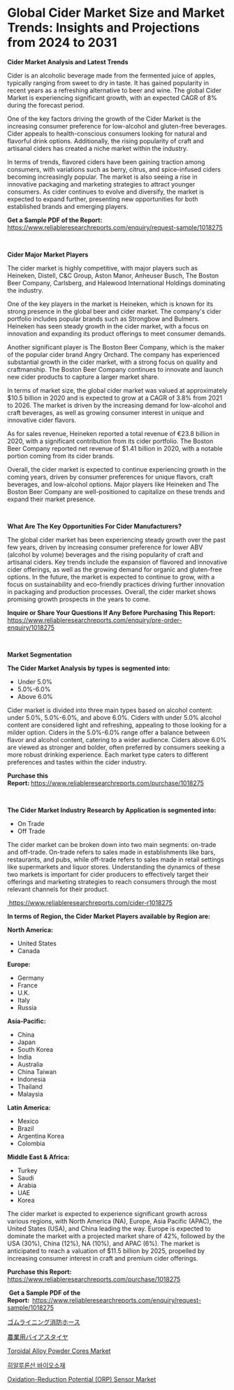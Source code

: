 <p><h1>Global Cider Market Size and Market Trends: Insights and Projections from 2024 to 2031</h1></p><p><strong>Cider Market Analysis and Latest Trends</strong></p>
<p><p>Cider is an alcoholic beverage made from the fermented juice of apples, typically ranging from sweet to dry in taste. It has gained popularity in recent years as a refreshing alternative to beer and wine. The global Cider Market is experiencing significant growth, with an expected CAGR of 8% during the forecast period. </p><p>One of the key factors driving the growth of the Cider Market is the increasing consumer preference for low-alcohol and gluten-free beverages. Cider appeals to health-conscious consumers looking for natural and flavorful drink options. Additionally, the rising popularity of craft and artisanal ciders has created a niche market within the industry. </p><p>In terms of trends, flavored ciders have been gaining traction among consumers, with variations such as berry, citrus, and spice-infused ciders becoming increasingly popular. The market is also seeing a rise in innovative packaging and marketing strategies to attract younger consumers. As cider continues to evolve and diversify, the market is expected to expand further, presenting new opportunities for both established brands and emerging players.</p></p>
<p><strong>Get a Sample PDF of the Report:&nbsp;</strong> <a href="https://www.reliableresearchreports.com/enquiry/request-sample/1018275">https://www.reliableresearchreports.com/enquiry/request-sample/1018275</a></p>
<p>&nbsp;</p>
<p><strong>Cider Major Market Players</strong></p>
<p><p>The cider market is highly competitive, with major players such as Heineken, Distell, C&C Group, Aston Manor, Anheuser Busch, The Boston Beer Company, Carlsberg, and Halewood International Holdings dominating the industry. </p><p>One of the key players in the market is Heineken, which is known for its strong presence in the global beer and cider market. The company's cider portfolio includes popular brands such as Strongbow and Bulmers. Heineken has seen steady growth in the cider market, with a focus on innovation and expanding its product offerings to meet consumer demands. </p><p>Another significant player is The Boston Beer Company, which is the maker of the popular cider brand Angry Orchard. The company has experienced substantial growth in the cider market, with a strong focus on quality and craftmanship. The Boston Beer Company continues to innovate and launch new cider products to capture a larger market share.</p><p>In terms of market size, the global cider market was valued at approximately $10.5 billion in 2020 and is expected to grow at a CAGR of 3.8% from 2021 to 2026. The market is driven by the increasing demand for low-alcohol and craft beverages, as well as growing consumer interest in unique and innovative cider flavors.</p><p>As for sales revenue, Heineken reported a total revenue of €23.8 billion in 2020, with a significant contribution from its cider portfolio. The Boston Beer Company reported net revenue of $1.41 billion in 2020, with a notable portion coming from its cider brands.</p><p>Overall, the cider market is expected to continue experiencing growth in the coming years, driven by consumer preferences for unique flavors, craft beverages, and low-alcohol options. Major players like Heineken and The Boston Beer Company are well-positioned to capitalize on these trends and expand their market presence.</p></p>
<p>&nbsp;</p>
<p><strong>What Are The Key Opportunities For Cider Manufacturers?</strong></p>
<p><p>The global cider market has been experiencing steady growth over the past few years, driven by increasing consumer preference for lower ABV (alcohol by volume) beverages and the rising popularity of craft and artisanal ciders. Key trends include the expansion of flavored and innovative cider offerings, as well as the growing demand for organic and gluten-free options. In the future, the market is expected to continue to grow, with a focus on sustainability and eco-friendly practices driving further innovation in packaging and production processes. Overall, the cider market shows promising growth prospects in the years to come.</p></p>
<p><strong>Inquire or Share Your Questions If Any Before Purchasing This Report:</strong> <a href="https://www.reliableresearchreports.com/enquiry/pre-order-enquiry/1018275">https://www.reliableresearchreports.com/enquiry/pre-order-enquiry/1018275</a></p>
<p>&nbsp;</p>
<p><strong>Market Segmentation</strong></p>
<p><strong>The Cider Market Analysis by types is segmented into:</strong></p>
<p><ul><li>Under 5.0%</li><li>5.0%-6.0%</li><li>Above 6.0%</li></ul></p>
<p><p>Cider market is divided into three main types based on alcohol content: under 5.0%, 5.0%-6.0%, and above 6.0%. Ciders with under 5.0% alcohol content are considered light and refreshing, appealing to those looking for a milder option. Ciders in the 5.0%-6.0% range offer a balance between flavor and alcohol content, catering to a wider audience. Ciders above 6.0% are viewed as stronger and bolder, often preferred by consumers seeking a more robust drinking experience. Each market type caters to different preferences and tastes within the cider industry.</p></p>
<p><strong>Purchase this Report:&nbsp;</strong><a href="https://www.reliableresearchreports.com/purchase/1018275">https://www.reliableresearchreports.com/purchase/1018275</a></p>
<p>&nbsp;</p>
<p><strong>The Cider Market Industry Research by Application is segmented into:</strong></p>
<p><ul><li>On Trade</li><li>Off Trade</li></ul></p>
<p><p>The cider market can be broken down into two main segments: on-trade and off-trade. On-trade refers to sales made in establishments like bars, restaurants, and pubs, while off-trade refers to sales made in retail settings like supermarkets and liquor stores. Understanding the dynamics of these two markets is important for cider producers to effectively target their offerings and marketing strategies to reach consumers through the most relevant channels for their product.</p></p>
<p><a href="https://www.reliableresearchreports.com/cider-r1018275">&nbsp;https://www.reliableresearchreports.com/cider-r1018275</a></p>
<p><strong>In terms of Region, the Cider Market Players available by Region are:</strong></p>
<p>
    <p> <strong> North America: </strong>
        <ul>
            <li>United States</li>
            <li>Canada</li>
        </ul>
        </p> 
    <p> <strong> Europe: </strong>
        <ul>
            <li>Germany</li>
            <li>France</li>
            <li>U.K.</li>
            <li>Italy</li>
            <li>Russia</li>
        </ul>
        </p> 
    <p> <strong> Asia-Pacific: </strong>
        <ul>
            <li>China</li>
            <li>Japan</li>
            <li>South Korea</li>
            <li>India</li>
            <li>Australia</li>
            <li>China Taiwan</li>
            <li>Indonesia</li>
            <li>Thailand</li>
            <li>Malaysia</li>
        </ul>
        </p> 
    <p> <strong> Latin America: </strong>
        <ul>
            <li>Mexico</li>
            <li>Brazil</li>
            <li>Argentina Korea</li>
            <li>Colombia</li>
        </ul>
        </p> 
    <p> <strong> Middle East & Africa: </strong>
        <ul>
            <li>Turkey</li>
            <li>Saudi</li>
            <li>Arabia</li>
            <li>UAE</li>
            <li>Korea</li>
        </ul>
    </p>
    </p>
<p><p>The cider market is expected to experience significant growth across various regions, with North America (NA), Europe, Asia Pacific (APAC), the United States (USA), and China leading the way. Europe is expected to dominate the market with a projected market share of 42%, followed by the USA (30%), China (12%), NA (10%), and APAC (6%). The market is anticipated to reach a valuation of $11.5 billion by 2025, propelled by increasing consumer interest in craft and premium cider offerings.</p></p>
<p><strong>Purchase this Report: </strong><a href="https://www.reliableresearchreports.com/purchase/1018275">https://www.reliableresearchreports.com/purchase/1018275</a></p>
<p>&nbsp;<strong>Get a Sample PDF of the Report:&nbsp;&nbsp;</strong><a href="https://www.reliableresearchreports.com/enquiry/request-sample/1018275">https://www.reliableresearchreports.com/enquiry/request-sample/1018275</a></p>
<p><strong></strong></p>
<p><p><a href="https://github.com/NikitaBruen/Market-Research-Report-List-1/blob/main/5030358150774.md">ゴムライニング消防ホース</a></p><p><a href="https://github.com/mm14022023/Market-Research-Report-List-1/blob/main/1673990150773.md">農業用バイアスタイヤ</a></p><p><a href="https://github.com/yoshih12/Market-Research-Report-List-3/blob/main/toroidal-alloy-powder-cores-market.md">Toroidal Alloy Powder Cores Market</a></p><p><a href="https://github.com/ConstantinVon/Market-Research-Report-List-1/blob/main/2421941160693.md">히알루론산 바이오소재</a></p><p><a href="https://github.com/castoriffic/Market-Research-Report-List-5/blob/main/oxidation-reduction-potential-orp-sensor-market.md">Oxidation-Reduction Potential (ORP) Sensor Market</a></p></p>